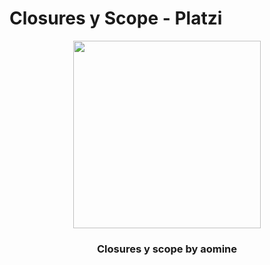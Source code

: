# Closures y Scope - Platzi

<div align="center">
  <img src="https://upload.wikimedia.org/wikipedia/commons/thumb/9/99/Unofficial_JavaScript_logo_2.svg/480px-Unofficial_JavaScript_logo_2.png" height="300"/>
  <h3>Closures y scope by aomine</h3>
</div>


